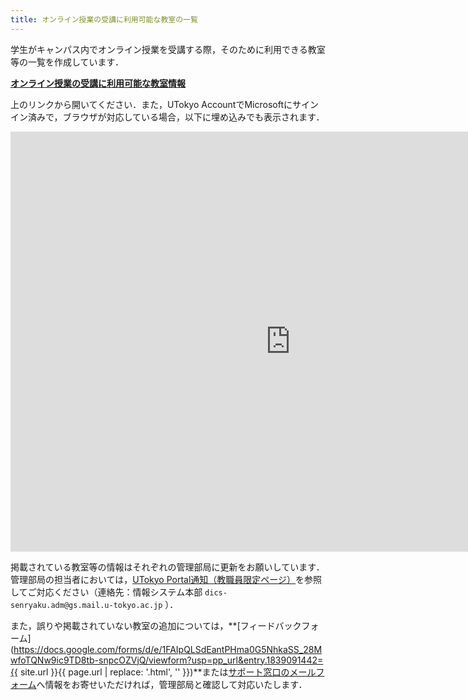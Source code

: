 ```yaml
---
title: オンライン授業の受講に利用可能な教室の一覧
---
```


学生がキャンパス内でオンライン授業を受講する際，そのために利用できる教室等の一覧を作成しています．

<b class="box center"><a href="https://univtokyo.sharepoint.com/:x:/s/utokyoaccount/EWbq5PE5-YVKrOq37ZS8VfEBHo4TGIps8Dy7ZLq_CX9MyA?e=Mdfvc8">オンライン授業の受講に利用可能な教室情報</a></b>

上のリンクから開いてください．また，UTokyo AccountでMicrosoftにサインイン済みで，ブラウザが対応している場合，以下に埋め込みでも表示されます．

<div class="iframe-container" style="--aspect-ratio: 75%;">
<iframe width="896" height="672" frameborder="0" src="https://univtokyo.sharepoint.com/sites/utokyoaccount/_layouts/15/Doc.aspx?sourcedoc={f1e4ea66-f939-4a85-acea-b7ed94bc55f1}&action=embedview&Item='Sheet1'!A%3AO&wdAllowInteractivity=True&ActiveCell='Sheet1'!A1&wdHideHeaders=True&wdHideSheetTabs=True&wdInConfigurator=True&edesNext=false&ejss=false"></iframe>
</div>

掲載されている教室等の情報はそれぞれの管理部局に更新をお願いしています．管理部局の担当者においては，[UTokyo Portal通知（教職員限定ページ）](https://univtokyo.sharepoint.com/sites/utokyoportal/Lists/ListNotification/DispForm.aspx?ID=2493)を参照してご対応ください（連絡先：情報システム本部 `dics-senryaku.adm@gs.mail.u-tokyo.ac.jp` ）．

また，誤りや掲載されていない教室の追加については，**[フィードバックフォーム](https://docs.google.com/forms/d/e/1FAIpQLSdEantPHma0G5NhkaSS_28MwfoTQNw9ic9TD8tb-snpcOZVjQ/viewform?usp=pp_url&entry.1839091442={{ site.url }}{{ page.url | replace: '.html', '' }})**または[サポート窓口のメールフォーム](/support/#email-form)へ情報をお寄せいただければ，管理部局と確認して対応いたします．
